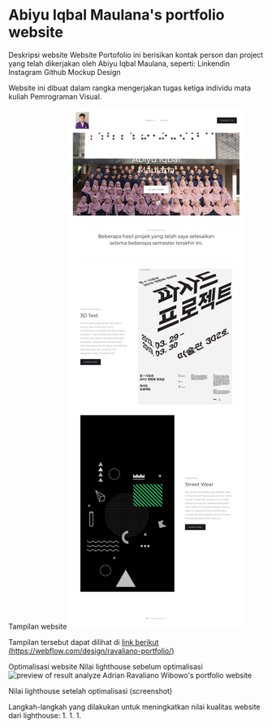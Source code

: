 # Abiyu Iqbal Maulana's portfolio website
Deskripsi website
Website Portofolio ini berisikan kontak person dan project yang telah dikerjakan oleh Abiyu Iqbal Maulana, seperti:
Linkendin
Instagram
Github
Mockup
Design

Website ini dibuat dalam rangka mengerjakan tugas ketiga individu mata kuliah Pemrograman Visual.

Tampilan website
![preview of Abiyu Iqbal Maulana's portfolio website](./gambar/gambar/previewww.png)

Tampilan tersebut dapat dilihat di [link berikut (https://webflow.com/design/ravaliano-portfolio/)](https://ravaliano-portfolio.webflow.io/)

Optimalisasi website
Nilai lighthouse sebelum optimalisasi
![preview of result analyze Adrian Ravaliano Wibowo's portfolio website](./preview/result2.png)

Nilai lighthouse setelah optimalisasi
(screenshot)

Langkah-langkah yang dilakukan untuk meningkatkan nilai kualitas website dari lighthouse:
1.
1.
1.

